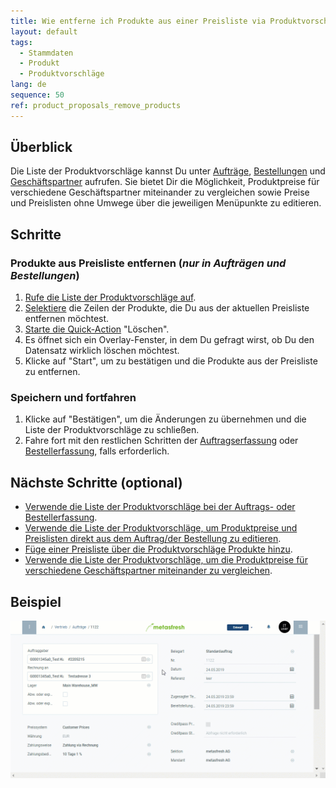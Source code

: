 ```yaml
---
title: Wie entferne ich Produkte aus einer Preisliste via Produktvorschläge?
layout: default
tags:
  - Stammdaten
  - Produkt
  - Produktvorschläge
lang: de
sequence: 50
ref: product_proposals_remove_products
---
```


## Überblick
Die Liste der Produktvorschläge kannst Du unter [Aufträge](Auftrag_erfassen), [Bestellungen](Bestellung_erfassen) und [Geschäftspartner](Neuer_Geschaeftspartner) aufrufen. Sie bietet Dir die Möglichkeit, Produktpreise für verschiedene Geschäftspartner miteinander zu vergleichen sowie Preise und Preislisten ohne Umwege über die jeweiligen Menüpunkte zu editieren.

## Schritte

### Produkte aus Preisliste entfernen (*nur in Aufträgen und Bestellungen*)
1. [Rufe die Liste der Produktvorschläge auf](Produktvorschlaege_aufrufen).
1. [Selektiere](AuswahlBelege) die Zeilen der Produkte, die Du aus der aktuellen Preisliste entfernen möchtest.
1. [Starte die Quick-Action](AktionStarten) "Löschen".
1. Es öffnet sich ein Overlay-Fenster, in dem Du gefragt wirst, ob Du den Datensatz wirklich löschen möchtest.
1. Klicke auf "Start", um zu bestätigen und die Produkte aus der Preisliste zu entfernen.

### Speichern und fortfahren
1. Klicke auf "Bestätigen", um die Änderungen zu übernehmen und die Liste der Produktvorschläge zu schließen.
1. Fahre fort mit den restlichen Schritten der [Auftragserfassung](Auftrag_erfassen) oder [Bestellerfassung](Bestellung_erfassen), falls erforderlich.

## Nächste Schritte (optional)
- [Verwende die Liste der Produktvorschläge bei der Auftrags- oder Bestellerfassung](Produktvorschlaege_Auftrag_Bestellung).
- [Verwende die Liste der Produktvorschläge, um Produktpreise und Preislisten direkt aus dem Auftrag/der Bestellung zu editieren](Produktvorschlaege_Preise_editieren).
- [Füge einer Preisliste über die Produktvorschläge Produkte hinzu](Produktvorschlaege_Produkte_hinzufuegen).
- [Verwende die Liste der Produktvorschläge, um die Produktpreise für verschiedene Geschäftspartner miteinander zu vergleichen](Produktvorschlaege_Preisvergleich).

## Beispiel
![](assets/Produktvorschlaege_Produkte_entfernen.gif)
